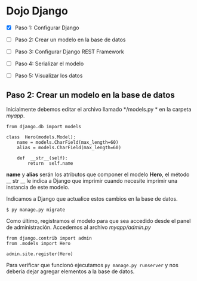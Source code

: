 #  Dojo Django 

  - [X] Paso 1: Configurar Django 
  - [ ] Paso 2: Crear un modelo en la base de datos
  - [ ] Paso 3: Configurar Django REST Framework
  - [ ] Paso 4: Serializar el modelo
  - [ ] Paso 5: Visualizar los datos


## Paso 2: Crear un modelo en la base de datos
Inicialmente debemos editar el archivo llamado */models.py * en la carpeta *myapp*.

    from django.db import models
    
    class  Hero(models.Model):
	    name = models.CharField(max_length=60)
		alias = models.CharField(max_length=60)
		
		def  __str__(self):
			return  self.name
**name** y **alias** serán los atributos que componer el modelo **Hero**, el método __ str __   le indica a Django que imprimir cuando necesite imprimir una instancia de este modelo.

Indicamos a Django que actualice estos cambios en la base de datos.

    $ py manage.py migrate
Como último, registramos el modelo para que sea accedido desde el panel de administración. Accedemos al archivo *myapp/admin.py*

    from django.contrib import admin
    from .models import Hero
    
    admin.site.register(Hero)
Para verificar que funcionó ejecutamos `py manage.py runserver` y nos debería dejar agregar elementos a la base de datos.

